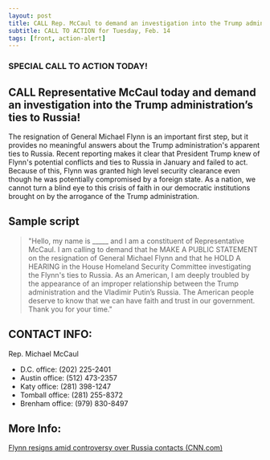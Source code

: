 ```yaml
---
layout: post
title: CALL Rep. McCaul to demand an investigation into the Trump administration's ties to Russia
subtitle: CALL TO ACTION for Tuesday, Feb. 14
tags: [front, action-alert]
---
```


### SPECIAL CALL TO ACTION TODAY!

## CALL Representative McCaul today and demand an investigation into the Trump administration’s ties to Russia!

The resignation of General Michael Flynn is an important first
step, but it provides no meaningful answers about the Trump
administration's apparent ties to Russia. Recent reporting makes
it clear that President Trump knew of Flynn's potential conflicts
and ties to Russia in January and failed to act. Because of this,
Flynn was granted high level security clearance even though he was
potentially compromised by a foreign state. As a nation, we cannot
turn a blind eye to this crisis of faith in our democratic
institutions brought on by the arrogance of the Trump administration.

## Sample script

> "Hello, my name is &#95;&#95;&#95;&#95;&#95; and I am a constituent of
> Representative McCaul. I am calling to demand that he MAKE A PUBLIC
> STATEMENT on the resignation of General Michael Flynn and that he
> HOLD A HEARING in the House Homeland Security Committee investigating
> the Flynn's ties to Russia. As an American, I am deeply troubled by
> the appearance of an improper relationship between the Trump
> administration and the Vladimir Putin’s Russia. The American people
> deserve to know that we can have faith and trust in our government.
> Thank you for your time."

## CONTACT INFO:

Rep. Michael McCaul

* D.C. office: (202) 225-2401
* Austin office: (512) 473-2357
* Katy office: (281) 398-1247
* Tomball office: (281) 255-8372
* Brenham office: (979) 830-8497

## More Info:

[Flynn resigns amid controversy over Russia contacts (CNN.com)](http://www.cnn.com/2017/02/13/politics/michael-flynn-white-house-national-security-adviser/)

